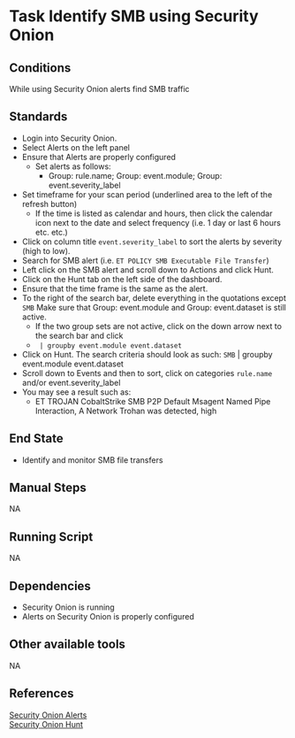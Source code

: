 # Task Identify SMB using Security Onion  


## Conditions  
While using Security Onion alerts find SMB traffic  


## Standards  
* Login into Security Onion. 
* Select Alerts on the left panel  
* Ensure that Alerts are properly configured  
	* Set alerts as follows:  
		* Group: rule.name; Group: event.module; Group: event.severity_label  
* Set timeframe for your scan period (underlined area to the left of the refresh button)  
	* If the time is listed as calendar and hours, then click the calendar icon next to the date and select frequency (i.e. 1 day or last 6 hours etc. etc.)  
* Click on column title `event.severity_label` to sort the alerts by severity (high to low).   
* Search for SMB alert (i.e. `ET POLICY SMB Executable File Transfer`)  
* Left click on the SMB alert and scroll down to Actions and click Hunt.  
* Click on the Hunt tab on the left side of the dashboard.  
* Ensure that the time frame is the same as the alert.  
* To the right of the search bar, delete everything in the quotations except `SMB`  Make sure that Group: event.module and Group: event.dataset is still active.  
	* If the two group sets are not active, click on the down arrow next to the search bar and click  
	* ` | groupby event.module event.dataset`  
* Click on Hunt. The search criteria should look as such: `SMB` | groupby event.module event.dataset  
* Scroll down to Events and then to sort, click on categories `rule.name` and/or event.severity_label  
* You may see a result such as:  
	* ET TROJAN CobaltStrike SMB P2P Default Msagent Named Pipe Interaction, A Network Trohan was detected, high  

## End State  
* Identify and monitor SMB file transfers  


## Manual Steps  
NA  


## Running Script  
NA  


## Dependencies  
* Security Onion is running  
* Alerts on Security Onion is properly configured  


## Other available tools  
NA  


## References  
[Security Onion Alerts](https://docs.securityonion.net/en/16.04/alerts.html)  
[Security Onion Hunt](https://github.com/Security-Onion-Solutions/securityonion-docs/blob/2.2/hunt.rst)  

